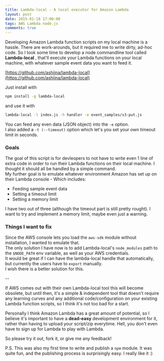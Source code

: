 ```yaml
---
title: Lambda-local - A local executor for Amazon Lambda
layout: post
date: 2015-01-18 17:00:00
tags: AWS Lambda node.js
comments: true
---
```


Developing Amazon Lambda function scripts on my local machine is a hassle. There are work-arounds, but it required me to write dirty, ad-hoc code. 
So I took some time to develop a node commandline tool called **Lambda-local** , that'll execute your Lambda functions on your local machine, with whatever sample event data you want to feed it.  

[https://github.com/ashiina/lambda-local](https://github.com/ashiina/lambda-local)  

Just install with

```bash
npm install -g lambda-local
```

and use it with

```bash
lambda-local -l index.js -h handler -e event_samples/s3-put.js
```

You can feed any even data (JSON object) into the `-e` option.  
I also added a `-t (--timeout)` option which let's you set your own timeout limit in seconds. 

### Goals

The goal of this script is for devleopers to not have to write even 1 line of extra code in order to run their Lambda functions on their local machine. 
I thought it should all be handled by a simple command.  
My further goal is to emulate whatever environment Amazon has set up on their Lambda console - Which includes:   

 * Feeding sample event data
 * Setting a timeout limit
 * Setting a memory limit

I have two out of three (although the timeout part is still pretty rought). I want to try and implement a memory limit, maybe even just a warning.  

### Things I want to fix

Since the AWS console lets you load the `aws-sdk` module without installation, I wanted to emulate that.  
The only solution I have now is to add Lambda-local's `node_modules` path to the `$NODE_PATH` env variable, as well as your AWS credentials.  
It would be great if I can have the lambda-local handle that automatically, but currently the users have to `export` manually.  
I wish there is a better solution for this. 


--

If AWS comes out with their own Lambda-local tool this will become obsolete, but until then, it's a simple & independent tool that doesn't require any learning curves and any additional code/configuration on your existing Lambda function scripts, so I think it's not too bad for a start. 

Personally I think Amazon Lambda has a great amount of potential, so I believe it's important to have a **dead-easy** development environment for it, rather than having to upload your script/zip everytime. Hell, you don't even have to sign up for Lambda to play with Lambda.

So please try it out, fork it, or give me any feedback!


P.S. This was also my first time to write and publish a `npm` module. It was quite fun, and the publishing process is surprisingly easy. I really like it :)  



